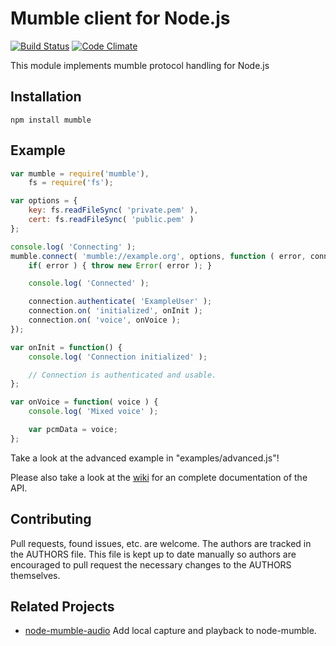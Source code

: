 
Mumble client for Node.js
=========================
[![Build Status](https://travis-ci.org/Rantanen/node-mumble.svg?branch=master)](https://travis-ci.org/Rantanen/node-mumble)
[![Code Climate](https://codeclimate.com/github/Rantanen/node-mumble/badges/gpa.svg)](https://codeclimate.com/github/Rantanen/node-mumble)

This module implements mumble protocol handling for Node.js

Installation
------------

`npm install mumble`

Example
-------

```javascript
var mumble = require('mumble'),
    fs = require('fs');

var options = {
    key: fs.readFileSync( 'private.pem' ),
    cert: fs.readFileSync( 'public.pem' )
};

console.log( 'Connecting' );
mumble.connect( 'mumble://example.org', options, function ( error, connection ) {
    if( error ) { throw new Error( error ); }

    console.log( 'Connected' );

    connection.authenticate( 'ExampleUser' );
    connection.on( 'initialized', onInit );
    connection.on( 'voice', onVoice );
});

var onInit = function() {
    console.log( 'Connection initialized' );

    // Connection is authenticated and usable.
};

var onVoice = function( voice ) {
    console.log( 'Mixed voice' );

    var pcmData = voice;
};
```

Take a look at the advanced example in "examples/advanced.js"!

Please also take a look at the [wiki](https://github.com/Rantanen/node-mumble/wiki/API) for an complete documentation of the API.

Contributing
------------

Pull requests, found issues, etc. are welcome. The authors are tracked in the
AUTHORS file. This file is kept up to date manually so authors are encouraged
to pull request the necessary changes to the AUTHORS themselves.

Related Projects
----------------
- [node-mumble-audio](https://github.com:EvolveLabs/node-mumble-audio.git) Add local capture and playback to node-mumble.
